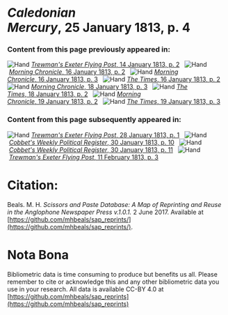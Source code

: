 # *Caledonian Mercury*, 25 January 1813, p. 4  
  
### Content from this page previously appeared in:  
![Hand](http://scissorsandpaste.net/wp-content/uploads/2017/06/smallhandpointer.png) [*Trewman's Exeter Flying Post*, 14 January 1813, p. 2](https://mhbeals.github.io/sap_html/Trewman's-Exeter-Flying-Post/Trewman's-Exeter-Flying-Post-14-January-1813-p-2)  
![Hand](http://scissorsandpaste.net/wp-content/uploads/2017/06/smallhandpointer.png) [*Morning Chronicle*, 16 January 1813, p. 2](https://mhbeals.github.io/sap_html/Morning-Chronicle/Morning-Chronicle-16-January-1813-p-2)  
![Hand](http://scissorsandpaste.net/wp-content/uploads/2017/06/smallhandpointer.png) [*Morning Chronicle*, 16 January 1813, p. 3](https://mhbeals.github.io/sap_html/Morning-Chronicle/Morning-Chronicle-16-January-1813-p-3)  
![Hand](http://scissorsandpaste.net/wp-content/uploads/2017/06/smallhandpointer.png) [*The Times*, 16 January 1813, p. 2](https://mhbeals.github.io/sap_html/The-Times/The-Times-16-January-1813-p-2)  
![Hand](http://scissorsandpaste.net/wp-content/uploads/2017/06/smallhandpointer.png) [*Morning Chronicle*, 18 January 1813, p. 3](https://mhbeals.github.io/sap_html/Morning-Chronicle/Morning-Chronicle-18-January-1813-p-3)  
![Hand](http://scissorsandpaste.net/wp-content/uploads/2017/06/smallhandpointer.png) [*The Times*, 18 January 1813, p. 2](https://mhbeals.github.io/sap_html/The-Times/The-Times-18-January-1813-p-2)  
![Hand](http://scissorsandpaste.net/wp-content/uploads/2017/06/smallhandpointer.png) [*Morning Chronicle*, 19 January 1813, p. 2](https://mhbeals.github.io/sap_html/Morning-Chronicle/Morning-Chronicle-19-January-1813-p-2)  
![Hand](http://scissorsandpaste.net/wp-content/uploads/2017/06/smallhandpointer.png) [*The Times*, 19 January 1813, p. 3](https://mhbeals.github.io/sap_html/The-Times/The-Times-19-January-1813-p-3)  
  
### Content from this page subsequently appeared in:  
![Hand](http://scissorsandpaste.net/wp-content/uploads/2017/06/smallhandpointer.png) [*Trewman's Exeter Flying Post*, 28 January 1813, p. 1](https://mhbeals.github.io/sap_html/Trewman's-Exeter-Flying-Post/Trewman's-Exeter-Flying-Post-28-January-1813-p-1)  
![Hand](http://scissorsandpaste.net/wp-content/uploads/2017/06/smallhandpointer.png) [*Cobbet's Weekly Political Register*, 30 January 1813, p. 10](https://mhbeals.github.io/sap_html/Cobbet's-Weekly-Political-Register/Cobbet's-Weekly-Political-Register-30-January-1813-p-10)  
![Hand](http://scissorsandpaste.net/wp-content/uploads/2017/06/smallhandpointer.png) [*Cobbet's Weekly Political Register*, 30 January 1813, p. 11](https://mhbeals.github.io/sap_html/Cobbet's-Weekly-Political-Register/Cobbet's-Weekly-Political-Register-30-January-1813-p-11)  
![Hand](http://scissorsandpaste.net/wp-content/uploads/2017/06/smallhandpointer.png) [*Trewman's Exeter Flying Post*, 11 February 1813, p. 3](https://mhbeals.github.io/sap_html/Trewman's-Exeter-Flying-Post/Trewman's-Exeter-Flying-Post-11-February-1813-p-3)  


# Citation: 

Beals. M. H. *Scissors and Paste Database: A Map of Reprinting and Reuse in the Anglophone Newspaper Press v.1.0.1.* 2 June 2017. Available at [https://github.com/mhbeals/sap_reprints/](https://github.com/mhbeals/sap_reprints/). 

# Nota Bona

Bibliometric data is time consuming to produce but benefits us all. Please remember to cite or acknowledge this and any other bibliometric data you use in your research. All data is available CC-BY 4.0 at [https://github.com/mhbeals/sap_reprints](https://github.com/mhbeals/sap_reprints)